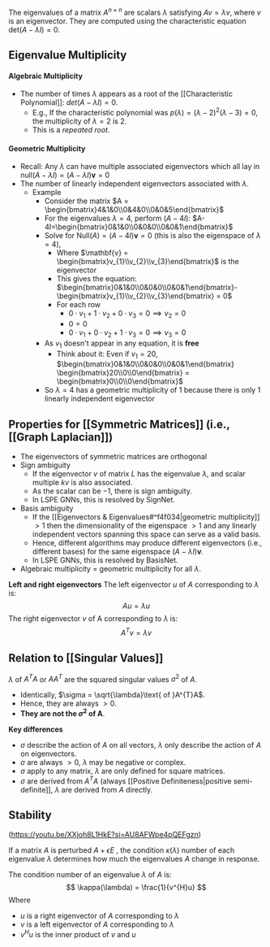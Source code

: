 The eigenvalues of a matrix $A^{n\times n}$ are scalars $\lambda$ satisfying $Av = \lambda v$, where $v$ is an eigenvector. They are computed using the characteristic equation $\text{det}(A-\lambda I) = 0$.
## Eigenvalue Multiplicity
#### Algebraic Multiplicity
* The number of times $\lambda$ appears as a root of the [[Characteristic Polynomial]]: $det(A - \lambda I) = 0$.
	* E.g., If the characteristic polynomial was $p(\lambda) = (\lambda - 2)^{2}(\lambda  -3) = 0$, the multiplicity of $\lambda = 2$ is $2$.
	* This is a *repeated root*.
#### Geometric Multiplicity
* Recall: Any $\lambda$ can have multiple associated eigenvectors which all lay in $\text{null}(A-\lambda I) = (A-\lambda I)\mathbf{v} = 0$
* The number of linearly independent eigenvectors associated with $\lambda$.
	* Example
		* Consider the matrix $A = \begin{bmatrix}4&1&0\\0&4&0\\0&0&5\end{bmatrix}$
		* For the eigenvalues $\lambda = 4$, perform $(A-4I)$: $A-4I=\begin{bmatrix}0&1&0\\0&0&0\\0&0&1\end{bmatrix}$
		* Solve for $\text{Null}(A) = (A-4I)\mathbf{v} = 0$ (this is also the eigenspace of $\lambda = 4$), 
			* Where $\mathbf{v} = \begin{bmatrix}v_{1}\\v_{2}\\v_{3}\end{bmatrix}$ is the eigenvector
			* This gives the equation: $\begin{bmatrix}0&1&0\\0&0&0\\0&0&1\end{bmatrix}-\begin{bmatrix}v_{1}\\v_{2}\\v_{3}\end{bmatrix} = 0$
			* For each row
				* $0 \cdot v_{1} + 1 \cdot v_{2} + 0 \cdot v_{3}= 0 \implies v_{2}=0$
				* $0=0$
				* $0\cdot v_{1} + 0 \cdot v_{2} + 1 \cdot v_{3}=0 \implies v_{3}=0$
		* As $v_{1}$ doesn't appear in any equation, it is **free**
			* Think about it: Even if $v_{1}=20$, $\begin{bmatrix}0&1&0\\0&0&0\\0&0&1\end{bmatrix} \begin{bmatrix}20\\0\\0\end{bmatrix} = \begin{bmatrix}0\\0\\0\end{bmatrix}$
		* So $\lambda = 4$ has a geometric multiplicity of $1$ because there is only 1 linearly independent eigenvector 

## Properties for [[Symmetric Matrices]] (i.e., [[Graph Laplacian]])
* The eigenvectors of symmetric matrices are orthogonal
* Sign ambiguity
	* If the eigenvector $v$ of matrix $L$ has the eigenvalue $\lambda$, and scalar multiple $kv$ is also associated.
	* As the scalar can be $-1$, there is sign ambiguity.
	* In LSPE GNNs, this is resolved by SignNet.
* Basis ambiguity
	* If the [[Eigenvectors & Eigenvalues#^f4f034|geometric multiplicity]] $>1$ then the dimensionality of the eigenspace $>1$ and any linearly independent vectors spanning this space can serve as a valid basis.
	* Hence, different algorithms may produce different eigenvectors (i.e., different bases) for the same eigenspace $(A-\lambda I)\mathbf{v}$.
	* In LSPE GNNs, this is resolved by BasisNet.
* Algebraic multiplicity = geometric multiplicity for all $\lambda$.

**Left and right eigenvectors**
The left eigenvector $u$ of $A$ corresponding to $\lambda$ is:
$$
Au=\lambda u
$$
The right eigenvector $v$ of A corresponding to $\lambda$ is:
$$
A^{T}v=\lambda v
$$
## Relation to [[Singular Values]]
$\lambda$ of $A^{T}A$ or $AA^{T}$ are the squared singular values $\sigma^{2}$ of $A$.
* Identically, $\sigma = \sqrt{\lambda}\text{ of }A^{T}A$.
* Hence, they are always $>0$.
* **They are not the $\sigma^{2}$ of A**.

**Key differences**
* $\sigma$ describe the action of $A$ on all vectors, $\lambda$ only describe the action of $A$ on eigenvectors.
* $\sigma$ are always $>0$, $\lambda$ may be negative or complex.
* $\sigma$ apply to any matrix, $\lambda$ are only defined for square matrices.
* $\sigma$ are derived from $A^{T}A$ (always [[Positive Definiteness|positive semi-definite]], $\lambda$ are derived from $A$ directly.


## Stability
(<https://youtu.be/XXjoh8L1HkE?si=AU8AFWpe4pQEFgzn>)

If a matrix $A$ is perturbed $A+\epsilon E$ , the condition $\kappa(\lambda)$ number of each eigenvalue $\lambda$ determines how much the eigenvalues $A$ change in response.

The condition number of an eigenvalue $\lambda$ of $A$ is:
$$
\kappa(\lambda) = \frac{1}{v^{H}u}
$$Where
* $u$ is a right eigenvector of $A$ corresponding to $\lambda$
* $v$ is a left eigenvector of $A$ corresponding to $\lambda$
* $v^{H}u$ is the inner product of $v$ and $u$
